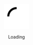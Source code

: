 <div align="center">
  <br><br><br><br>
  <img src="https://raw.githubusercontent.com/michaeiwave/michaeiwave/develop/spinner.svg">
  <p>Loading</p>
  <br><br><br><br>
</div>
